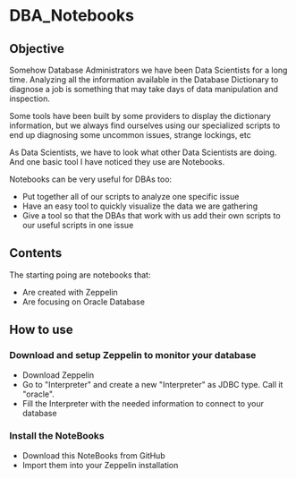 # DBA_Notebooks
## Objective
Somehow Database Administrators we have been Data Scientists for a long time. Analyzing all the information available in the Database Dictionary to diagnose a job is something that may take days of data manipulation and inspection.

Some tools have been built by some providers to display the dictionary information, but we always find ourselves using our specialized scripts to end up diagnosing some uncommon issues, strange lockings, etc

As Data Scientists, we have to look what other Data Scientists are doing. And one basic tool I have noticed they use are Notebooks.

Notebooks can be very useful for DBAs too:
* Put together all of our scripts to analyze one specific issue
* Have an easy tool to quickly visualize the data we are gathering
* Give a tool so that the DBAs that work with us add their own scripts to our useful scripts in one issue

## Contents
The starting poing are notebooks that:
* Are created with Zeppelin
* Are focusing on Oracle Database

## How to use
### Download and setup Zeppelin to monitor your database
* Download Zeppelin
* Go to "Interpreter" and create a new "Interpreter" as JDBC type. Call it "oracle".
* Fill the Interpreter with the needed information to connect to your database
### Install the NoteBooks
* Download this NoteBooks from GitHub
* Import them into your Zeppelin installation
